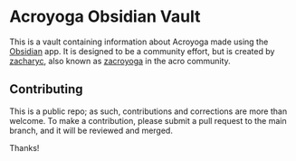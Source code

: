 # Acroyoga Obsidian Vault

This is a vault containing information about Acroyoga made using the [Obsidian](https://obsidian.md/) app. It is designed to be a community effort, but is created by [zacharyc](https://www.github.com/zacharyc/), also known as [zacroyoga](https://www.zacrogyoga.com) in the acro community.

## Contributing
This is a public repo; as such, contributions and corrections are more than welcome. To make a contribution, please submit a pull request to the main branch, and it will be reviewed and merged.

Thanks!